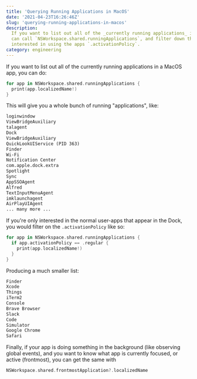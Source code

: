 ```yaml
---
title: 'Querying Running Applications in MacOS'
date: '2021-04-23T16:26:46Z'
slug: 'querying-running-applications-in-macos'
description:
  If you want to list out all of the _currently running applications_ in a MacOS app, you
  can call `NSWorkspace.shared.runningApplications`, and filter down the ones you're
  interested in using the apps `.activationPolicy`.
category: engineering
---
```


If you want to list out all of the currently running applications in a MacOS app, you can
do:

```swift
for app in NSWorkspace.shared.runningApplications {
  print(app.localizedName!)
}
```

This will give you a whole bunch of running "applications", like:

```txt
loginwindow
ViewBridgeAuxiliary
talagent
Dock
ViewBridgeAuxiliary
QuickLookUIService (PID 363)
Finder
Wi-Fi
Notification Center
com.apple.dock.extra
Spotlight
Sync
AppSSOAgent
Alfred
TextInputMenuAgent
imklaunchagent
AirPlayUIAgent
... many more ...
```

If you're only interested in the normal user-apps that appear in the Dock, you would
filter on the `.activationPolicy` like so:

```swift
for app in NSWorkspace.shared.runningApplications {
  if app.activationPolicy == .regular {
    print(app.localizedName!)
  }
}
```

Producing a much smaller list:

```txt
Finder
Xcode
Things
iTerm2
Console
Brave Browser
Slack
Code
Simulator
Google Chrome
Safari
```

Finally, if your app is doing something in the background (like observing global events),
and you want to know what app is currently focused, or active (frontmost), you can get the
same with

```swift
NSWorkspace.shared.frontmostApplication?.localizedName
```
